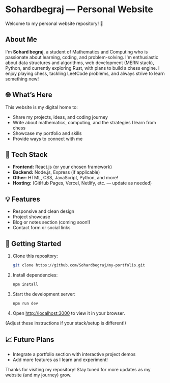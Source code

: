 # Sohardbegraj — Personal Website

Welcome to my personal website repository! 🚀

## About Me

I'm **Sohard begraj**, a student of Mathematics and Computing who is passionate about learning, coding, and problem-solving. I'm enthusiastic about data structures and algorithms, web development (MERN stack), Python, and currently exploring Rust, with plans to build a chess engine. I enjoy playing chess, tackling LeetCode problems, and always strive to learn something new!

## 🌐 What’s Here

This website is my digital home to:
- Share my projects, ideas, and coding journey
- Write about mathematics, computing, and the strategies I learn from chess
- Showcase my portfolio and skills
- Provide ways to connect with me

## 🚧 Tech Stack

- **Frontend:** React.js (or your chosen framework)
- **Backend:** Node.js, Express (if applicable)
- **Other:** HTML, CSS, JavaScript, Python, and more!
- **Hosting:** (GitHub Pages, Vercel, Netlify, etc. — update as needed)

## 💡 Features

- Responsive and clean design
- Project showcase
- Blog or notes section (coming soon!)
- Contact form or social links

## 🚀 Getting Started

1. Clone this repository:
   ```bash
   git clone https://github.com/Sohardbegraj/my-portfolio.git
   ```
2. Install dependencies:
   ```bash
   npm install
   ```
3. Start the development server:
   ```bash
   npm run dev
   ```
4. Open [http://localhost:3000](http://localhost:3000) to view it in your browser.

(Adjust these instructions if your stack/setup is different!)

## 📈 Future Plans


- Integrate a portfolio section with interactive project demos
- Add more features as I learn and experiment!


Thanks for visiting my repository! Stay tuned for more updates as my website (and my journey) grow.
